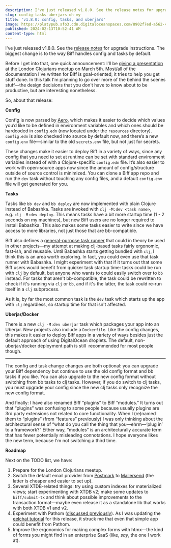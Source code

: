 ```yaml
---
description: I've just released v1.8.0. See the release notes for upgrade instructions. The biggest change is to the way Biff handles config and tasks by default.
slug: config-tasks-uberjars-oh-my
title: 'v1.8.0: config, tasks, and uberjars'
image: https://platypub.sfo3.cdn.digitaloceanspaces.com/8902f7ed-a562-4f72-ab64-f8aeacc5d6c7
published: 2024-02-13T10:52:41 AM
content-type: html
---
```


<p>I've just released v1.8.0. See the <a href="https://github.com/jacobobryant/biff/discussions/186">release notes</a> for upgrade instructions. The biggest change is to the way Biff handles config and tasks by default.</p>
<p>Before I get into that, one quick announcement: I'll be <a href="https://www.meetup.com/London-Clojurians/events/297926307/">giving a presentation</a> at the London Clojurians meetup on March 5th. Most/all of the documentation I've written for Biff is goal-oriented; it tries to help you get stuff done. In this talk I'm planning to go over more of the behind the scenes stuff&mdash;the design decisions that you don't have to know about to be productive, but are interesting nonetheless.</p>
<p>So, about that release:</p>
<p><strong>Config</strong></p>
<p>Config is now parsed by&nbsp;<a href="https://github.com/juxt/aero">Aero</a>, which makes it easier to decide which values you&rsquo;d like to be defined in environment variables and which ones should be hardcoded in <code>config.edn</code> (now located under the <code>resources</code> directory). <code>config.edn</code> is also checked into source by default now, and there&rsquo;s a new <code>config.env</code> file&mdash;similar to the old <code>secrets.env</code> file, but not just for secrets.</p>
<p>These changes make it easier to deploy Biff in a variety of ways, since any config that you need to set at runtime can be set with standard environment variables instead of with a Clojure-specific <code>config.edn</code> file. It&rsquo;s also easier to work with open-source apps now since the amount of config/structure outside of source control is minimized. You can clone a Biff app repo and run the <code>dev</code> task without touching any config files, and a default <code>config.env</code> file will get generated for you.</p>
<p><strong>Tasks</strong></p>
<p>Tasks like <code>bb dev</code> and <code>bb deploy</code> are now implemented with plain Clojure instead of Babashka. Tasks are invoked with <code>clj -M:dev &lt;task name&gt;</code>, e.g.&nbsp;<code>clj -M:dev deploy</code>. This means tasks have a bit more startup time (1 - 2 seconds on my machines), but new Biff users are no longer required to install Babashka. This also makes some tasks easier to write since we have access to more libraries, not just those that are bb-compatible.</p>
<p>Biff also defines a&nbsp;<a href="https://github.com/jacobobryant/biff/commit/fcb4ff343e442a42f47a968f4518a674b9a74a3b">general-purpose task runner</a> that could in theory be used in other projects&mdash;my attempt at making clj-based tasks fairly ergonomic, fast-ish, and reusable. Until Babashka starts getting bundled with <code>clj</code>, I think this is an area worth exploring. In fact, you could even use that task runner with Babashka. I might experiment with that if it turns out that some Biff users would benefit from quicker task startup time: tasks could be run with <code>clj</code> by default, but anyone who wants to could easily switch over to <code>bb</code> instead. For tasks that aren't bb-compatible, the task could be rewritten to check if it's running via <code>clj</code> or <code>bb</code>, and if it's the latter, the task could re-run itself in a&nbsp;<code>clj</code> subprocess.</p>
<p>As it is, by far the most common task is the <code>dev</code> task which starts up the app with <code>clj</code> regardless, so startup time for that isn't affected.</p>
<p><strong>Uberjar/Docker</strong></p>
<p>There is a new <code>clj -M:dev uberjar</code> task which packages your app into an Uberjar. New projects also include a <code>Dockerfile</code>. Like the config changes, this makes it easier to deploy Biff apps in a variety of ways besides just the default approach of using DigitalOcean droplets. The default, non-uberjar/docker deployment path is still&nbsp; recommended for most people though.</p>
<hr>
<p>The config and task change changes are both optional: you can upgrade your Biff dependency but continue to use the old config format and bb tasks if you like. You can also upgrade to the new config format without switching from bb tasks to clj tasks. However, if you do switch to clj tasks, you must upgrade your config since the new clj tasks only recognize the new config format.</p>
<p>And finally: I have also renamed Biff &ldquo;plugins&rdquo; to Biff &ldquo;modules.&rdquo; It turns out that &ldquo;plugins&rdquo; was confusing to some people because usually plugins are 3rd party extensions not related to core functionality. When I (re)named them to &ldquo;plugins&rdquo; (from &ldquo;features&rdquo; previously) I was only thinking about the architectural sense of &ldquo;what do you call the thing that you&mdash;ehrm&mdash;&lsquo;plug in&rsquo; to a framework?&rdquo; Either way, &ldquo;modules&rdquo; is an architecturally accurate term that has fewer potentially misleading connotations. I hope everyone likes the new term, because I'm not switching a third time.</p>
<p><strong>Roadmap</strong></p>
<p>Next on the TODO list, we have:</p>
<ol>
<li>Prepare for the London Clojurians meetup.</li>
<li>Switch the default email provider from&nbsp;<a href="https://postmarkapp.com/">Postmark</a> to <a href="https://www.mailersend.com/">Mailersend</a> (the latter is cheaper and easier to set up).</li>
<li>Several XTDB-related things: try using custom indexes for materialized views; start experimenting with XTDB v2; make some updates to <code>biff/submit-tx</code> and think about possible improvements to the transaction format&mdash;maybe even release it as a standalone lib that works with both XTDB v1 and v2.</li>
<li>Experiment with Pathom (<a href="https://biffweb.com/p/fall-biff-updates/">discussed previously</a>). As I was updating the <a href="https://biffweb.com/docs/tutorial/build-a-chat-app/">eelchat tutorial</a> for this release, it struck me that even that simple app could benefit from Pathom.</li>
<li>Improve the ergonomics for making complex forms with htmx&mdash;the kind of forms you might find in an enterprise SaaS (like, <em>say</em>, the one I work at).</li>
</ol>